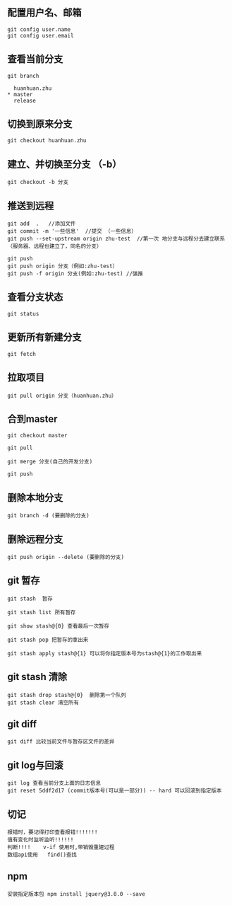 ## 配置用户名、邮箱
```
git config user.name
git config user.email
```
## 查看当前分支
```
git branch

  huanhuan.zhu
* master
  release
```
## 切换到原来分支
```
git checkout huanhuan.zhu
```
## 建立、并切换至分支 （-b）
```
git checkout -b 分支
```
## 推送到远程
```
git add  .   //添加文件
git commit -m '一些信息'  //提交 （一些信息）
git push --set-upstream origin zhu-test  //第一次 地分支与远程分去建立联系（服务器、远程也建立了，同名的分支）

git push 
git push origin 分支（例如:zhu-test）
git push -f origin 分支(例如:zhu-test) //强推
```
## 查看分支状态
```
git status
```
## 更新所有新建分支
```
git fetch
```
## 拉取项目
```
git pull origin 分支（huanhuan.zhu）
```
## 合到master
```
git checkout master

git pull

git merge 分支(自己的开发分支)

git push

```
## 删除本地分支
```
git branch -d (要删除的分支)

```
## 删除远程分支
```
git push origin --delete (要删除的分支)
```

## git 暂存
```
git stash  暂存

git stash list 所有暂存

git show stash@{0} 查看最后一次暂存

git stash pop 把暂存的拿出来

git stash apply stash@{1} 可以将你指定版本号为stash@{1}的工作取出来

```
## git stash 清除
```
git stash drop stash@{0}  删除第一个队列
git stash clear 清空所有
```
## git diff 
```
git diff 比较当前文件与暂存区文件的差异
```
## git log与回滚
```
git log 查看当前分支上面的日志信息
git reset 5ddf2d17 (commit版本号(可以是一部分)) -- hard 可以回滚到指定版本

```
## 切记
```
报错时，要记得打印查看报错!!!!!!!
值有变化时监听监听!!!!!!
判断!!!!    v-if 使用时,带销毁重建过程
数组api使用   find()查找

```
## npm 
```
安装指定版本包 npm install jquery@3.0.0 --save
```